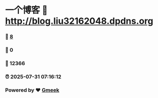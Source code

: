 # 一个博客 :link: http://blog.liu32162048.dpdns.org 
### :page_facing_up: [8](http://blog.liu32162048.dpdns.org/tag.html) 
### :speech_balloon: 0 
### :hibiscus: 12366 
### :alarm_clock: 2025-07-31 07:16:12 
### Powered by :heart: [Gmeek](https://github.com/Meekdai/Gmeek)
